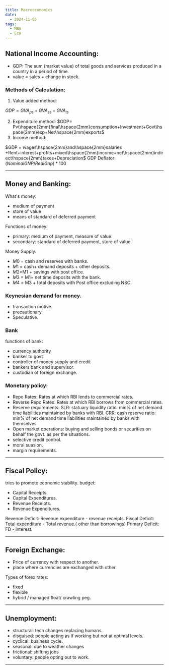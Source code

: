 ```yaml
---
title: Macroeconomics
date:
  - 2024-11-05
tags:
  - MBA
  - Eco
---
```

## National Income Accounting:

- GDP: The sum (market value) of total goods and services produced in a country in a period of time.
- value = sales + change in stock.

### Methods of Calculation:
1. Value added method:

$GDP= GVA_{ps}+GVA_{ss}+GVA_{ts}$

2. Expenditure method:
$GDP= Pvt\hspace{2mm}final\hspace{2mm}consumption+Investment+Govt\hspace{2mm}exp+Net\hspace{2mm}exports$
3. Income method:

$GDP = wages\hspace{2mm}and\hspace{2mm}salaries +Rent+interest+profits+mixed\hspace{2mm}income+net\hspace{2mm}indirect\hspace{2mm}taxes+Depreciation$
GDP Deflator:
$(Nominal GNP/Real Gnp)*100$

---
## Money and Banking:

What's money:
- medium of payment
- store of value
- means of standard of deferred payment

Functions of money:
- primary: medium of payment, measure of value.
- secondary: standard of deferred payment, store of value.


Money Supply:

- $M0$ = cash and reserves with banks.
- $M1$ = cash+ demand deposits + other deposits.
- $M2$=M1 + savings with post office.
- $M3$ = M1+ net time deposits with the bank.
- $M4$ = M3 + total deposits with Post office excluding NSC.

### Keynesian demand for money.
- transaction motive.
- precautionary.
- Speculative.

### Bank
functions of bank:
 - currency authority
 - banker to govt
 - controller of money supply and credit
 - bankers bank and supervisor.
 - custodian of foreign exchange.

### Monetary policy:
- Repo Rates: Rates at which RBI lends to commercial rates.
- Reverse Repo Rates: Rates at which RBI borrows from commercial rates.
- Reserve requirements:
	SLR: statuary liquidity ratio: min% of net demand time liabilities maintained by banks with RBI.
	CRR: cash reserve ratio:  min% of net demand time liabilities maintained by banks with themselves
- Open market operations: buying and selling bonds or securities on behalf the govt. as per the situations.
- selective credit control.
- moral suasion.
- margin requirements.
---
## Fiscal Policy:
tries to promote economic stability.
budget:
- Capital Receipts.
- Capital Expenditures.
- Revenue Receipts.
- Revenue Expenditures.

Revenue Deficit: Revenue expenditure - revenue receipts.
Fiscal Deficit: Total expenditure - Total revenue.( other than borrowings)
Primary Deficit: FD - interest.

---

## Foreign Exchange:
 - Price of currency with respect to another.
 - place where currencies are exchanged with other.


Types of forex rates:
 - fixed
 - flexible
 - hybrid / managed float/ crawling peg.

---
## Unemployment:
- structural: tech changes replacing humans.
- disguised: people acting as if working but not at optimal levels.
- cyclical: business cycle.
- seasonal: due to weather changes
- frictional: shifting jobs
- voluntary: people opting out to work.

---
